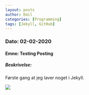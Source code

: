 ```yaml
---
layout: posts
author: Emil
categories: [Programming]
tags: [Jekyll, GitHub]
---
```

<h3>Dato: 02-02-2020</h3>

<h4>Emne: Testing Posting</h4>

<h5>Beskrivelse:</h5>

Første gang at jeg laver noget i Jekyll.

![](http://i.imgur.com/OUkLi.gif)
